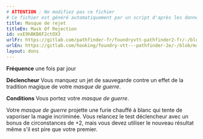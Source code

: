 ```yaml
---
# ATTENTION : Ne modifiez pas ce fichier
# Ce fichier est généré automatiquement par un script d'après les données du module Foundry VTT officiel et de sa traduction
title: Masque de rejet
titleEn: Mask Of Rejection
id: vxE9hBKB6F2ctOX3
urlFr: https://gitlab.com/pathfinder-fr/foundryvtt-pathfinder2-fr/-/blob/master/data/feats/vxE9hBKB6F2ctOX3.htm
urlEn: https://gitlab.com/hooking/foundry-vtt---pathfinder-2e/-/blob/master/packs/data/feats.db/mask-of-rejection.json
layout: dons
---
```

**Fréquence** une fois par jour

**Déclencheur** Vous manquez un jet de sauvegarde contre un effet de la tradition magique de votre *masque de guerre*.

**Conditions** Vous portez votre *masque de guerre*.

Votre *masque de guerre* projette une furie chauffé à blanc qui tente de vaporiser la magie incriminée. Vous relancez le test déclencheur avec un bonus de circonstances de +2, mais vous devez utiliser le nouveau résultat même s'il est pire que votre premier.
